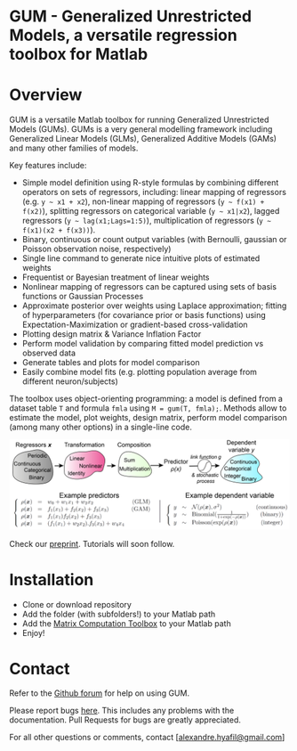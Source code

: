 # GUM - Generalized Unrestricted Models, a versatile regression toolbox for Matlab

# Overview
GUM is a versatile Matlab toolbox for running Generalized Unrestricted Models (GUMs). GUMs is a very general modelling framework including Generalized Linear Models (GLMs), Generalized Additive Models (GAMs) and many other families of models. 

Key features include:
- Simple model definition using R-style formulas by combining different operators on sets of regressors, including: linear mapping of regressors (e.g. `y ~ x1 + x2`), non-linear mapping of regressors (`y ~ f(x1) + f(x2)`), splitting regressors on categorical variable (`y ~ x1|x2`), lagged regressors (`y ~ lag(x1;Lags=1:5)`), multiplication of regressors (`y ~ f(x1)(x2 + f(x3))`).
- Binary, continuous or count output variables (with Bernoulli, gaussian or Poisson observation noise, respectively)
- Single line command to generate nice intuitive plots of estimated weights
- Frequentist or Bayesian treatment of linear weights
- Nonlinear mapping of regressors can be captured using sets of basis functions or Gaussian Processes
- Approximate posterior over weights using Laplace approximation; fitting of hyperparameters (for covariance prior or basis functions) using Expectation-Maximization or gradient-based cross-validation
- Plotting design matrix & Variance Inflation Factor
- Perform model validation by comparing fitted model prediction vs observed data
- Generate tables and plots for model comparison
- Easily combine model fits (e.g. plotting population average from different neuron/subjects)

The toolbox uses object-orienting programming: a model is defined from a dataset table `T` and formula `fmla` using `M = gum(T, fmla);`. Methods allow to estimate the model, plot weights, design matrix, perform model comparison (among many other options) in a single-line code.

![alt text](https://github.com/ahyafil/gum/blob/main/tutorials/GUM%20principle.png?raw=true)

Check our [preprint](https://arxiv.org/abs/2002.00920). Tutorials will soon follow.

# Installation

- Clone or download repository
- Add the folder (with subfolders!) to your Matlab path
- Add the [Matrix Computation Toolbox](https://www.mathworks.com/matlabcentral/fileexchange/2360-the-matrix-computation-toolbox) to your Matlab path
- Enjoy!

# Contact

Refer to the [Github forum](https://github.com/ahyafil/gum/discussions) for help on using GUM.

Please report bugs [here](https://github.com/ahyafil/gum/issues). This includes any problems with the documentation. Pull Requests for bugs are greatly appreciated.

For all other questions or comments, contact [alexandre.hyafil@gmail.com]
